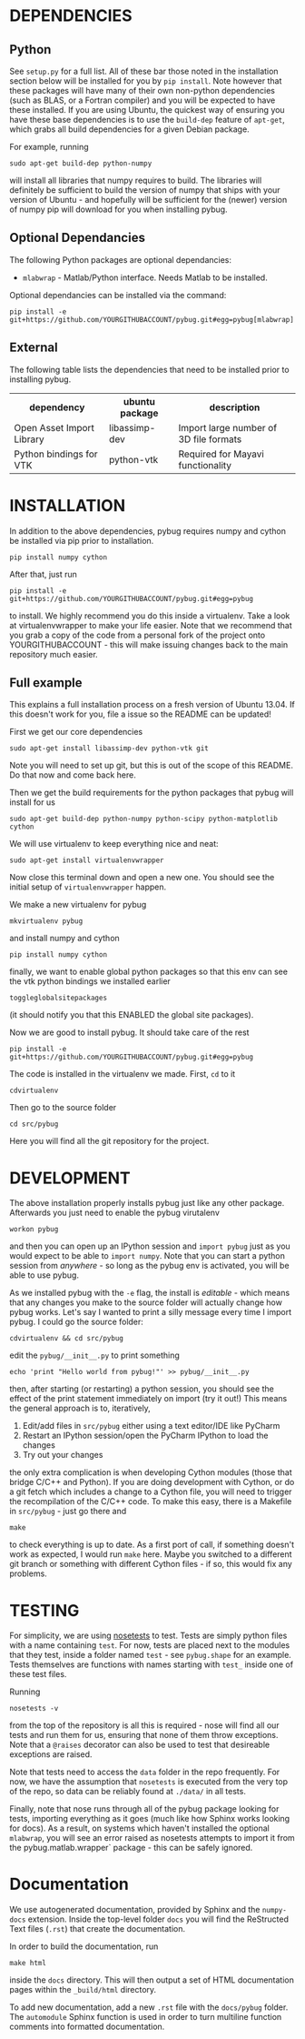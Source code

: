 DEPENDENCIES
============

Python
------

See `setup.py` for a full list. All of these bar those noted in the
installation section below will be installed for you by `pip install`.
Note however that these packages will have many of their own non-python
dependencies (such as BLAS, or a Fortran compiler) and you will be expected
to have these installed. If you are using Ubuntu, the quickest way of ensuring
you have these base dependencies is to use the `build-dep` feature of
`apt-get`, which grabs all build dependencies for a given Debian package.

For example, running

    sudo apt-get build-dep python-numpy

will install all libraries that numpy requires to build. The libraries will
definitely be sufficient to build the version of numpy that ships with your
version of Ubuntu - and hopefully will be sufficient for the (newer) version
of numpy pip will download for you when installing pybug.

Optional Dependancies
---------------------

The following Python packages are optional dependancies:

  * ``mlabwrap`` - Matlab/Python interface. Needs Matlab to be installed.

Optional dependancies can be installed via the command:

    pip install -e git+https://github.com/YOURGITHUBACCOUNT/pybug.git#egg=pybug[mlabwrap]

External
--------

The following table lists the dependencies that need to be installed prior to
installing pybug.

<table>
  <tr>
    <th>dependency</th><th>ubuntu package</th><th>description</th>
  </tr>
  <tr>
    <td>Open Asset Import Library</td>
    <td>libassimp-dev</td>
    <td>Import large number of 3D file formats</td>
  </tr>
  <tr>
    <td>Python bindings for VTK</td>
    <td>python-vtk</td>
    <td>Required for Mayavi functionality</td>
  </tr>
</table>

INSTALLATION
============

In addition to the above dependencies, pybug requires numpy and cython be
installed via pip prior to installation.

    pip install numpy cython

After that, just run

    pip install -e git+https://github.com/YOURGITHUBACCOUNT/pybug.git#egg=pybug

to install. We highly recommend you do this inside a virtualenv. Take a look
at virtualenvwrapper to make your life easier. Note that we recommend that you
grab a copy of the code from a personal fork of the project onto
YOURGITHUBACCOUNT - this will make issuing changes back to the main repository
much easier.

Full example
------------

This explains a full installation process on a fresh version of Ubuntu 13.04.
If this doesn't work for you, file a issue so the README can be updated!

First we get our core dependencies

    sudo apt-get install libassimp-dev python-vtk git

Note you will need to set up git, but this is out of the scope of this README.
Do that now and come back here.

Then we get the build requirements for the python packages that pybug will
install for us

    sudo apt-get build-dep python-numpy python-scipy python-matplotlib cython

We will use virtualenv to keep everything nice and neat:

    sudo apt-get install virtualenvwrapper

Now close this terminal down and open a new one. You should see the initial
setup of `virtualenvwrapper` happen.

We make a new virtualenv for pybug

    mkvirtualenv pybug

and install numpy and cython

    pip install numpy cython

finally, we want to enable global python packages so that this env can see
the vtk python bindings we installed earlier

    toggleglobalsitepackages

(it should notify you that this ENABLED the global site packages).

Now we are good to install pybug. It should take care of the rest

    pip install -e git+https://github.com/YOURGITHUBACCOUNT/pybug.git#egg=pybug

The code is installed in the virtualenv we made. First, `cd` to it

    cdvirtualenv

Then go to the source folder

    cd src/pybug

Here you will find all the git repository for the project.

DEVELOPMENT
===========

The above installation properly installs pybug just like any other package.
Afterwards you just need to enable the pybug virutalenv

    workon pybug

and then you can open up an IPython session and `import pybug` just as you
would expect to be able to `import numpy`. Note that you can start a python
session from _anywhere_ - so long as the pybug env is activated, you will
be able to use pybug.

As we installed pybug with the `-e` flag, the install is _editable_ - which
means that any changes you make to the source folder will actually change how
pybug works. Let's say I wanted to print a silly message every time I import
pybug. I could go the source folder:

    cdvirtualenv && cd src/pybug

edit the `pybug/__init__.py` to print something

    echo 'print "Hello world from pybug!"' >> pybug/__init__.py


then, after starting (or restarting) a python session, you should see the
effect of the print statement immediately on import (try it out!) This means
the general approach is to, iteratively,

1. Edit/add files in `src/pybug` either using a text editor/IDE like PyCharm
2. Restart an IPython session/open the PyCharm IPython to load the changes
3. Try out your changes

the only extra complication is when developing Cython modules (those that
bridge C/C++ and Python). If you are doing development with Cython, or
do a git fetch which includes a change to a Cython file, you will need to
trigger the recompilation of the C/C++ code. To make this easy, there is a
Makefile in `src/pybug` - just go there and

    make

to check everything is up to date. As a first port of call, if something
doesn't work as expected, I would run `make` here. Maybe you switched to a
different git branch or something with different Cython files - if so, this
would fix any problems.

TESTING
=======

For simplicity, we are using
[nosetests](https://nose.readthedocs.org/en/latest/) to test. Tests are simply
python files with a name containing `test`. For now, tests are placed next
to the modules that they test, inside a folder named `test` - see `pybug.shape` 
for an example. Tests themselves are functions with names starting with `test_` 
inside one of these test files.

Running

    nosetests -v

from the top of the repository is all this is required - nose will find all
our tests and run them for us, ensuring that none of them throw exceptions.
Note that a `@raises` decorator can also be used to test that desireable
exceptions are raised.

Note that tests need to access the `data` folder in the repo frequently.
For now, we have the assumption that `nosetests` is executed from
the very top of the repo, so data can be reliably found at `./data/` in
all tests.


Finally, note that nose runs through all of the pybug package looking for
tests, importing everything as it goes (much like how Sphinx works looking
for docs). As a result, on systems which haven't installed the optional
`mlabwrap`, you will see an error raised as nosetests attempts to import
it from the pybug.matlab.wrapper` package - this can be safely ignored.

Documentation
=============

We use autogenerated documentation, provided by Sphinx and the `numpy-docs`
extension. Inside the top-level folder `docs` you will find the 
ReStructed Text files (`.rst`) that create the documentation. 

In order to build the documentation, run 

    make html 
    
inside the `docs` directory. This will then output a set of HTML documentation
pages within the `_build/html` directory.

To add new documentation, add a new `.rst` file with the `docs/pybug` folder. 
The `automodule` Sphinx function is used in order to turn multiline function
comments into formatted documentation.
